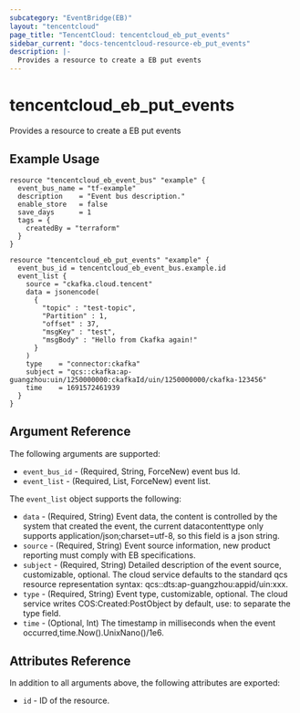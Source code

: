 ```yaml
---
subcategory: "EventBridge(EB)"
layout: "tencentcloud"
page_title: "TencentCloud: tencentcloud_eb_put_events"
sidebar_current: "docs-tencentcloud-resource-eb_put_events"
description: |-
  Provides a resource to create a EB put events
---
```


# tencentcloud_eb_put_events

Provides a resource to create a EB put events

## Example Usage

```hcl
resource "tencentcloud_eb_event_bus" "example" {
  event_bus_name = "tf-example"
  description    = "Event bus description."
  enable_store   = false
  save_days      = 1
  tags = {
    createdBy = "terraform"
  }
}

resource "tencentcloud_eb_put_events" "example" {
  event_bus_id = tencentcloud_eb_event_bus.example.id
  event_list {
    source = "ckafka.cloud.tencent"
    data = jsonencode(
      {
        "topic" : "test-topic",
        "Partition" : 1,
        "offset" : 37,
        "msgKey" : "test",
        "msgBody" : "Hello from Ckafka again!"
      }
    )
    type    = "connector:ckafka"
    subject = "qcs::ckafka:ap-guangzhou:uin/1250000000:ckafkaId/uin/1250000000/ckafka-123456"
    time    = 1691572461939
  }
}
```

## Argument Reference

The following arguments are supported:

* `event_bus_id` - (Required, String, ForceNew) event bus Id.
* `event_list` - (Required, List, ForceNew) event list.

The `event_list` object supports the following:

* `data` - (Required, String) Event data, the content is controlled by the system that created the event, the current datacontenttype only supports application/json;charset=utf-8, so this field is a json string.
* `source` - (Required, String) Event source information, new product reporting must comply with EB specifications.
* `subject` - (Required, String) Detailed description of the event source, customizable, optional. The cloud service defaults to the standard qcs resource representation syntax: qcs::dts:ap-guangzhou:appid/uin:xxx.
* `type` - (Required, String) Event type, customizable, optional. The cloud service writes COS:Created:PostObject by default, use: to separate the type field.
* `time` - (Optional, Int) The timestamp in milliseconds when the event occurred,time.Now().UnixNano()/1e6.

## Attributes Reference

In addition to all arguments above, the following attributes are exported:

* `id` - ID of the resource.




